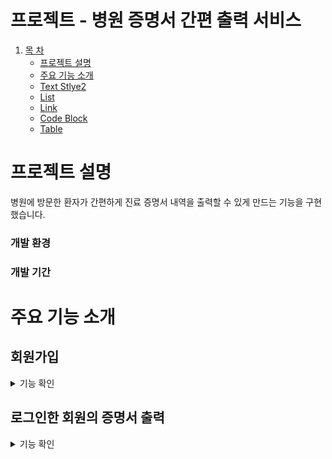 # 프로젝트 - 병원 증명서 간편 출력 서비스

1. [목 차](#-목차)
    - [프로젝트 설명](#프로젝트-설명)   
    - [주요 기능 소개](#주요-기능-소개)   
    - [Text Stlye2](#text-style2)   
    - [List](#list)      
    - [Link](#link)   
    - [Code Block](#code-block)   
    - [Table](#table)   
   

# 프로젝트 설명
병원에 방문한 환자가 간편하게 진료 증명서 내역을 출력할 수 있게 만드는 기능을 구현했습니다.

### 개발 환경

### 개발 기간


# 주요 기능 소개
## 회원가입 
<details><summary>기능 확인</summary>

![메인화면](https://github.com/user-attachments/assets/ea622c5d-47c8-400e-8c2e-473bc045d539)

메인화면에서 회원가입을 누르면 회원가입 페이지로 이동합니다.

![회원가입 화면](https://github.com/user-attachments/assets/e97b0a2a-8377-49b9-9f6d-ea679df98470)

회원가입 방식은 모두 동일 시 되기에 일반인 회원가입 방식으로 진행하여 일반인 회원가입을 누르면

![찐회원가입 화면](https://github.com/user-attachments/assets/60d5430a-d5fd-4f61-9e6b-423ddad34056)

회원가입에 필요한 정보 제공 동의 페이지가 나옵니다.

모두 동의를 눌러야지만 다음 페이지로 진행이 가능합니다.

모두 동의한 뒤 진행하면 회원가입에 필요한 정보를 입력하는 페이지가 나옵니다.

![회원가입 정보 입력](https://github.com/user-attachments/assets/e13efaa1-eef8-448a-a1b8-8c4035bc7401)

![주소 검색 api](https://github.com/user-attachments/assets/ea8349e1-5e12-4a36-a96a-fed1365716c1)

해당 페이지에서는 아이디와 비밀번호 중복 검사 기능과 유효성 검사 기능을 넣어놨으며,

해당 중복 기능을 거치지 않고서는 회원가입이 불가능합니다.

또한, 주민등록번호 입력란에는 정규식을 적용하여 올바른 주민등록번호를 입력해야만 진행이 가능합니다.

주소 검색 기능은 다음 API를 활용하여 적용하였습니다.

![모든 정보 입력](https://github.com/user-attachments/assets/ca473607-8320-40fb-9fa8-f3773b69fc1a)

정보를 올바르게 다 입력하고 확인을 누르면

![회원가입 완료](https://github.com/user-attachments/assets/093ee8c4-69b3-457c-a5e9-62fd9b12dd48)

회원가입이 완료되었다는 창이 나오며

페이지의 이동 여부를 선택할 수 있습니다.

메인페이지로 가기를 누르면 처음 보았던 메인 페이지로 이동합니다.

</details>

## 로그인한 회원의 증명서 출력
<details><summary>기능 확인</summary>


    
</details>


